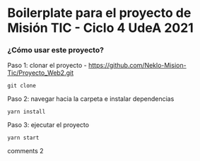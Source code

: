 # Boilerplate para el proyecto de Misión TIC - Ciclo 4 UdeA 2021

### ¿Cómo usar este proyecto?

Paso 1: clonar el proyecto - https://github.com/Neklo-Mision-Tic/Proyecto_Web2.git

`git clone `

Paso 2: navegar hacia la carpeta e instalar dependencias

`yarn install`

Paso 3: ejecutar el proyecto

`yarn start`

comments 2